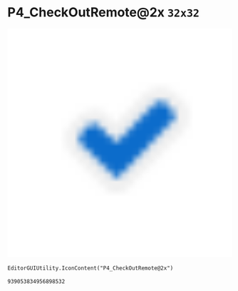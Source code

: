 # P4_CheckOutRemote@2x `32x32`
<img src="/img/P4_CheckOutRemote@2x.png" width=512 height=512>

``` CSharp
EditorGUIUtility.IconContent("P4_CheckOutRemote@2x")
```
```
939053834956898532
```
